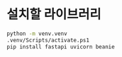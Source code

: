 # 설치할 라이브러리

```bash
python -m venv.venv
.venv/Scripts/activate.ps1
pip install fastapi uvicorn beanie
```